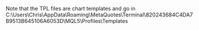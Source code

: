 Note that the TPL files are chart templates and go in C:\Users\Chris\AppData\Roaming\MetaQuotes\Terminal\820243684C4DA7B9513B645106A6053D\MQL5\Profiles\Templates
